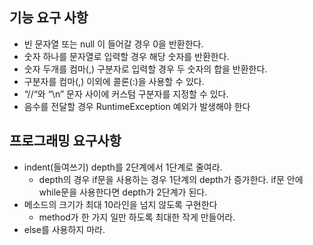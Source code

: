 ## 기능 요구 사항
- 빈 문자열 또는 null 이 들어갈 경우 0을 반환한다.
- 숫자 하나를 문자열로 입력할 경우 해당 숫자를 반환한다.
- 숫자 두개를 컴마(,) 구분자로 입력할 경우 두 숫자의 합을 반환한다.
- 구분자를 컴마(,) 이외에 콜론(:)을 사용할 수 있다.
- “//“와 “\n” 문자 사이에 커스텀 구분자를 지정할 수 있다.
- 음수를 전달할 경우 RuntimeException 예외가 발생해야 한다
## 프로그래밍 요구사항
- indent(들여쓰기) depth를 2단계에서 1단계로 줄여라.
    - depth의 경우 if문을 사용하는 경우 1단계의 depth가 증가한다. if문 안에 while문을 사용한다면 depth가 2단계가 된다.
- 메소드의 크기가 최대 10라인을 넘지 않도록 구현한다
    - method가 한 가지 일만 하도록 최대한 작게 만들어라.
- else를 사용하지 마라.